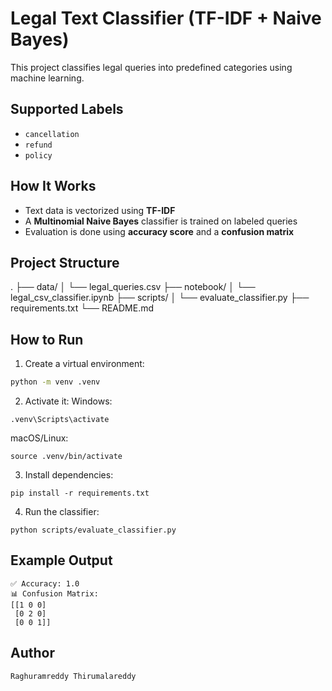 
# Legal Text Classifier (TF-IDF + Naive Bayes)

This project classifies legal queries into predefined categories using machine learning.

## Supported Labels
- `cancellation`
- `refund`
- `policy`

## How It Works
- Text data is vectorized using **TF-IDF**
- A **Multinomial Naive Bayes** classifier is trained on labeled queries
- Evaluation is done using **accuracy score** and a **confusion matrix**

## Project Structure
.
├── data/
│ └── legal_queries.csv
├── notebook/
│ └── legal_csv_classifier.ipynb
├── scripts/
│ └── evaluate_classifier.py
├── requirements.txt
└── README.md


## How to Run

1. Create a virtual environment:

```bash
python -m venv .venv
```
2. Activate it:
Windows:
```
.venv\Scripts\activate
```
macOS/Linux:
```
source .venv/bin/activate
```
3. Install dependencies:
```
pip install -r requirements.txt
```
4. Run the classifier:
```
python scripts/evaluate_classifier.py
```

## Example Output
```
✅ Accuracy: 1.0
📊 Confusion Matrix:
[[1 0 0]
 [0 2 0]
 [0 0 1]]
```
## Author
```
Raghuramreddy Thirumalareddy
```
